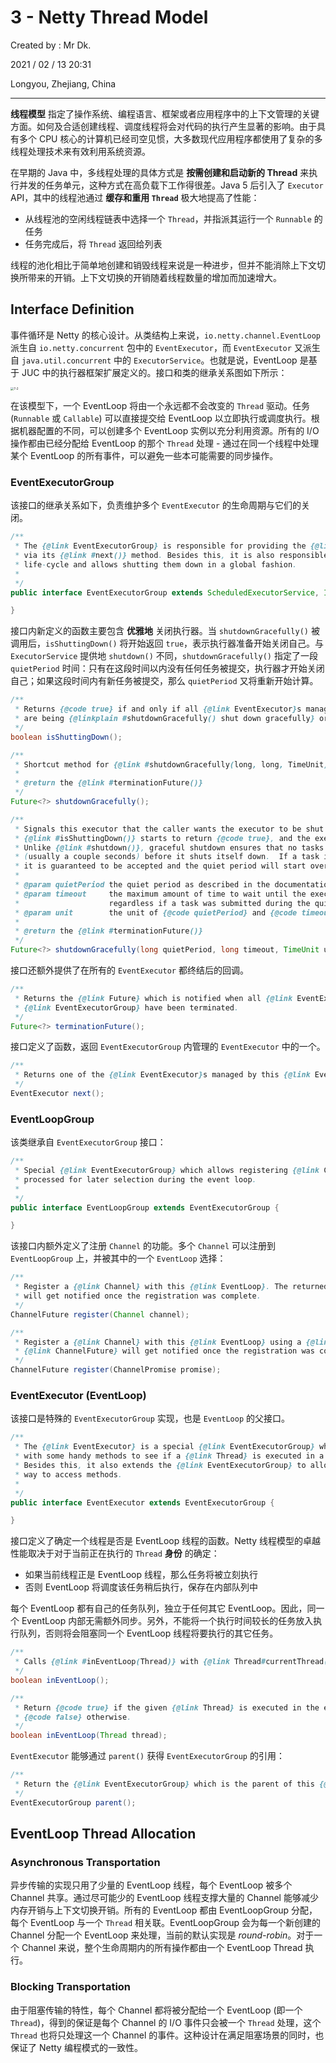 # 3 - Netty Thread Model

Created by : Mr Dk.

2021 / 02 / 13 20:31

Longyou, Zhejiang, China

---

**线程模型** 指定了操作系统、编程语言、框架或者应用程序中的上下文管理的关键方面。如何及合适创建线程、调度线程将会对代码的执行产生显著的影响。由于具有多个 CPU 核心的计算机已经司空见惯，大多数现代应用程序都使用了复杂的多线程处理技术来有效利用系统资源。

在早期的 Java 中，多线程处理的具体方式是 **按需创建和启动新的 Thread** 来执行并发的任务单元，这种方式在高负载下工作得很差。Java 5 后引入了 `Executor` API，其中的线程池通过 **缓存和重用 `Thread`** 极大地提高了性能：

- 从线程池的空闲线程链表中选择一个 `Thread`，并指派其运行一个 `Runnable` 的任务
- 任务完成后，将 `Thread` 返回给列表

线程的池化相比于简单地创建和销毁线程来说是一种进步，但并不能消除上下文切换所带来的开销。上下文切换的开销随着线程数量的增加而加速增大。

## Interface Definition

事件循环是 Netty 的核心设计。从类结构上来说，`io.netty.channel.EventLoop` 派生自 `io.netty.concurrent` 包中的 `EventExecutor`，而 `EventExecutor` 又派生自 `java.util.concurrent` 中的 `ExecutorService`。也就是说，EventLoop 是基于 JUC 中的执行器框架扩展定义的。接口和类的继承关系图如下所示：

<img src="./img/7-2.png" alt="7-2" style="zoom:33%;" />

在该模型下，一个 EventLoop 将由一个永远都不会改变的 `Thread` 驱动。任务 (`Runnable` 或 `Callable`) 可以直接提交给 EventLoop 以立即执行或调度执行。根据机器配置的不同，可以创建多个 EventLoop 实例以充分利用资源。所有的 I/O 操作都由已经分配给 EventLoop 的那个 `Thread` 处理 - 通过在同一个线程中处理某个 EventLoop 的所有事件，可以避免一些本可能需要的同步操作。

### EventExecutorGroup

该接口的继承关系如下，负责维护多个 `EventExecutor` 的生命周期与它们的关闭。

```java
/**
 * The {@link EventExecutorGroup} is responsible for providing the {@link EventExecutor}'s to use
 * via its {@link #next()} method. Besides this, it is also responsible for handling their
 * life-cycle and allows shutting them down in a global fashion.
 *
 */
public interface EventExecutorGroup extends ScheduledExecutorService, Iterable<EventExecutor> {

}
```

接口内新定义的函数主要包含 **优雅地** 关闭执行器。当 `shutdownGracefully()` 被调用后，`isShuttingDown()` 将开始返回 `true`，表示执行器准备开始关闭自己。与 `ExecutorService` 提供地 `shutdown()` 不同，`shutdownGracefully()` 指定了一段 `quietPeriod` 时间：只有在这段时间以内没有任何任务被提交，执行器才开始关闭自己；如果这段时间内有新任务被提交，那么 `quietPeriod` 又将重新开始计算。

```java
/**
 * Returns {@code true} if and only if all {@link EventExecutor}s managed by this {@link EventExecutorGroup}
 * are being {@linkplain #shutdownGracefully() shut down gracefully} or was {@linkplain #isShutdown() shut down}.
 */
boolean isShuttingDown();

/**
 * Shortcut method for {@link #shutdownGracefully(long, long, TimeUnit)} with sensible default values.
 *
 * @return the {@link #terminationFuture()}
 */
Future<?> shutdownGracefully();

/**
 * Signals this executor that the caller wants the executor to be shut down.  Once this method is called,
 * {@link #isShuttingDown()} starts to return {@code true}, and the executor prepares to shut itself down.
 * Unlike {@link #shutdown()}, graceful shutdown ensures that no tasks are submitted for <i>'the quiet period'</i>
 * (usually a couple seconds) before it shuts itself down.  If a task is submitted during the quiet period,
 * it is guaranteed to be accepted and the quiet period will start over.
 *
 * @param quietPeriod the quiet period as described in the documentation
 * @param timeout     the maximum amount of time to wait until the executor is {@linkplain #shutdown()}
 *                    regardless if a task was submitted during the quiet period
 * @param unit        the unit of {@code quietPeriod} and {@code timeout}
 *
 * @return the {@link #terminationFuture()}
 */
Future<?> shutdownGracefully(long quietPeriod, long timeout, TimeUnit unit);
```

接口还额外提供了在所有的 `EventExecutor` 都终结后的回调。

```java
/**
 * Returns the {@link Future} which is notified when all {@link EventExecutor}s managed by this
 * {@link EventExecutorGroup} have been terminated.
 */
Future<?> terminationFuture();
```

接口定义了函数，返回 `EventExecutorGroup` 内管理的 `EventExecutor` 中的一个。

```java
/**
 * Returns one of the {@link EventExecutor}s managed by this {@link EventExecutorGroup}.
 */
EventExecutor next();
```

### EventLoopGroup

该类继承自 `EventExecutorGroup` 接口：

```java
/**
 * Special {@link EventExecutorGroup} which allows registering {@link Channel}s that get
 * processed for later selection during the event loop.
 *
 */
public interface EventLoopGroup extends EventExecutorGroup {

}
```

该接口内额外定义了注册 `Channel` 的功能。多个 `Channel` 可以注册到 `EventLoopGroup` 上，并被其中的一个 `EventLoop` 选择：

```java
/**
 * Register a {@link Channel} with this {@link EventLoop}. The returned {@link ChannelFuture}
 * will get notified once the registration was complete.
 */
ChannelFuture register(Channel channel);

/**
 * Register a {@link Channel} with this {@link EventLoop} using a {@link ChannelFuture}. The passed
 * {@link ChannelFuture} will get notified once the registration was complete and also will get returned.
 */
ChannelFuture register(ChannelPromise promise);
```

### EventExecutor (EventLoop)

该接口是特殊的 `EventExecutorGroup` 实现，也是 `EventLoop` 的父接口。

```java
/**
 * The {@link EventExecutor} is a special {@link EventExecutorGroup} which comes
 * with some handy methods to see if a {@link Thread} is executed in a event loop.
 * Besides this, it also extends the {@link EventExecutorGroup} to allow for a generic
 * way to access methods.
 *
 */
public interface EventExecutor extends EventExecutorGroup {

}
```

接口定义了确定一个线程是否是 EventLoop 线程的函数。Netty 线程模型的卓越性能取决于对于当前正在执行的 `Thread` **身份** 的确定：

- 如果当前线程正是 EventLoop 线程，那么任务将被立刻执行
- 否则 EventLoop 将调度该任务稍后执行，保存在内部队列中

每个 EventLoop 都有自己的任务队列，独立于任何其它 EventLoop。因此，同一个 EventLoop 内部无需额外同步。另外，不能将一个执行时间较长的任务放入执行队列，否则将会阻塞同一个 EventLoop 线程将要执行的其它任务。

```java
/**
 * Calls {@link #inEventLoop(Thread)} with {@link Thread#currentThread()} as argument
 */
boolean inEventLoop();

/**
 * Return {@code true} if the given {@link Thread} is executed in the event loop,
 * {@code false} otherwise.
 */
boolean inEventLoop(Thread thread);
```

`EventExecutor` 能够通过 `parent()` 获得 `EventExecutorGroup` 的引用：

```java
/**
 * Return the {@link EventExecutorGroup} which is the parent of this {@link EventExecutor},
 */
EventExecutorGroup parent();
```

## EventLoop Thread Allocation

### Asynchronous Transportation

异步传输的实现只用了少量的 EventLoop 线程，每个 EventLoop 被多个 Channel 共享。通过尽可能少的 EventLoop 线程支撑大量的 Channel 能够减少内存开销与上下文切换开销。所有的 EventLoop 都由 EventLoopGroup 分配，每个 EventLoop 与一个 `Thread` 相关联。EventLoopGroup 会为每一个新创建的 Channel 分配一个 EventLoop 来处理，当前的默认实现是 _round-robin_。对于一个 Channel 来说，整个生命周期内的所有操作都由一个 EventLoop Thread 执行。

### Blocking Transportation

由于阻塞传输的特性，每个 Channel 都将被分配给一个 EventLoop (即一个 `Thread`)，得到的保证是每个 Channel 的 I/O 事件只会被一个 `Thread` 处理，这个 `Thread` 也将只处理这一个 Channel 的事件。这种设计在满足阻塞场景的同时，也保证了 Netty 编程模式的一致性。
